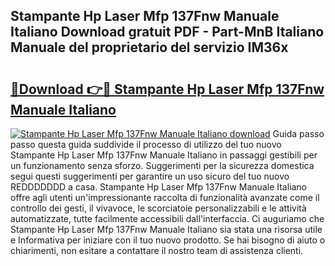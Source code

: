## Stampante Hp Laser Mfp 137Fnw Manuale Italiano Download gratuit PDF - Part-MnB Italiano Manuale del proprietario del servizio IM36x

# <h2><a href="http://df97ye.blite.top/?on=Stampante+Hp+Laser+Mfp+137Fnw+Manuale+Italiano">🔗Download 👉🔴 Stampante Hp Laser Mfp 137Fnw Manuale Italiano</a></h2>

[![Stampante Hp Laser Mfp 137Fnw Manuale Italiano download](https://i.imgur.com/lujVjoI.png)](http://df97ye.blite.top/?on=Stampante+Hp+Laser+Mfp+137Fnw+Manuale+Italiano)
Guida passo passo questa guida suddivide il processo di utilizzo del tuo nuovo Stampante Hp Laser Mfp 137Fnw Manuale Italiano in passaggi gestibili per un funzionamento senza sforzo. Suggerimenti per la sicurezza domestica segui questi suggerimenti per garantire un uso sicuro del tuo nuovo REDDDDDDD a casa. Stampante Hp Laser Mfp 137Fnw Manuale Italiano offre agli utenti un'impressionante raccolta di funzionalità avanzate come il controllo dei gesti, il vivavoce, le scorciatoie personalizzabili e le attività automatizzate, tutte facilmente accessibili dall'interfaccia. Ci auguriamo che Stampante Hp Laser Mfp 137Fnw Manuale Italiano sia stata una risorsa utile e Informativa per iniziare con il tuo nuovo prodotto. Se hai bisogno di aiuto o chiarimenti, non esitare a contattare il nostro team di assistenza clienti.
